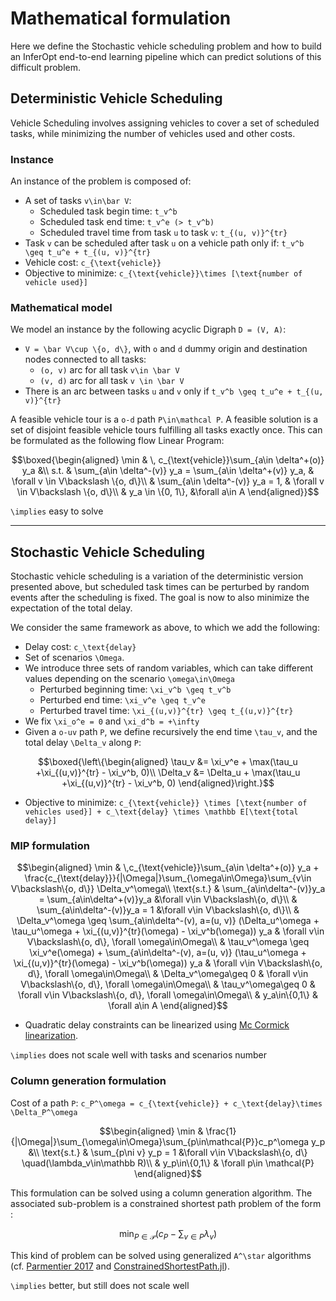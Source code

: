 # Mathematical formulation

Here we define the Stochastic vehicle scheduling problem and how to build an InferOpt end-to-end learning pipeline which can predict solutions of this difficult problem.

## Deterministic Vehicle Scheduling

Vehicle Scheduling involves assigning vehicles to cover a set of scheduled tasks, while minimizing the number of vehicles used and other costs.
### Instance
An instance of the problem is composed of:
- A set of tasks ``v\in\bar V``:
    - Scheduled task begin time: ``t_v^b``
    - Scheduled task end time: ``t_v^e (> t_v^b)``
    - Scheduled travel time from task ``u`` to task ``v``: ``t_{(u, v)}^{tr}``
- Task ``v`` can be scheduled after task ``u`` on a vehicle path only if: ``t_v^b \geq t_u^e + t_{(u, v)}^{tr}``
- Vehicle cost: ``c_{\text{vehicle}}``
- Objective to minimize: ``c_{\text{vehicle}}\times [\text{number of vehicle used}]``

### Mathematical model
We model an instance by the following acyclic Digraph ``D = (V, A)``:
- ``V = \bar V\cup \{o, d\}``, with ``o`` and ``d`` dummy origin and destination nodes connected to all tasks:
    - ``(o, v)`` arc for all task ``v\in \bar V``
    - ``(v, d)`` arc for all task ``v \in \bar V``
- There is an arc between tasks ``u`` and ``v`` only if ``t_v^b \geq t_u^e + t_{(u, v)}^{tr}``

A feasible vehicle tour is a ``o-d`` path ``P\in\mathcal P``. A feasible solution is a set of disjoint feasible vehicle tours fulfilling all tasks exactly once. This can be formulated as the following flow Linear Program:
```math
\boxed{\begin{aligned}
\min & \, c_{\text{vehicle}}\sum_{a\in \delta^+(o)} y_a &\\
s.t. & \sum_{a\in \delta^-(v)} y_a = \sum_{a\in \delta^+(v)} y_a, & \forall v \in V\backslash \{o, d\}\\
& \sum_{a\in \delta^-(v)} y_a = 1, & \forall v \in V\backslash \{o, d\}\\
& y_a \in \{0, 1\}, &\forall a\in A
\end{aligned}}
```

``\implies`` easy to solve

---

## Stochastic Vehicle Scheduling

Stochastic vehicle scheduling is a variation of the deterministic version presented above, but scheduled task times can be perturbed by random events after the scheduling is fixed. The goal is now to also minimize the expectation of the total delay.

We consider the same framework as above, to which we add the following:
- Delay cost: ``c_\text{delay}``
- Set of scenarios ``\Omega``.
- We introduce three sets of random variables, which can take different values depending on the scenario ``\omega\in\Omega``
    - Perturbed beginning time: ``\xi_v^b \geq t_v^b``
    - Perturbed end time: ``\xi_v^e \geq t_v^e``
    - Perturbed travel time: ``\xi_{(u,v)}^{tr} \geq t_{(u,v)}^{tr}``
- We fix ``\xi_o^e = 0`` and ``\xi_d^b = +\infty``
- Given a ``o-uv`` path ``P``, we define recursively the end time ``\tau_v``, and the total delay ``\Delta_v`` along ``P``:
```math
\boxed{\left\{\begin{aligned}
\tau_v &= \xi_v^e + \max(\tau_u +\xi_{(u,v)}^{tr} - \xi_v^b, 0)\\
\Delta_v &= \Delta_u + \max(\tau_u +\xi_{(u,v)}^{tr} - \xi_v^b, 0)
\end{aligned}\right.}
```

- Objective to minimize: ``c_{\text{vehicle}} \times [\text{number of vehicles used}] + c_\text{delay} \times \mathbb E[\text{total delay}]``

### MIP formulation
```math
\begin{aligned}
\min & \,c_{\text{vehicle}}\sum_{a\in \delta^+(o)} y_a + \frac{c_{\text{delay}}}{|\Omega|}\sum_{\omega\in\Omega}\sum_{v\in V\backslash\{o, d\}} \Delta_v^\omega\\
\text{s.t.} & \sum_{a\in\delta^-(v)}y_a = \sum_{a\in\delta^+(v)}y_a &\forall v\in V\backslash\{o, d\}\\
& \sum_{a\in\delta^-(v)}y_a = 1 &\forall v\in V\backslash\{o, d\}\\
& \Delta_v^\omega \geq \sum_{a\in\delta^-(v), a=(u, v)} (\Delta_u^\omega + \tau_u^\omega + \xi_{(u,v)}^{tr}(\omega) - \xi_v^b(\omega)) y_a & \forall v\in V\backslash\{o, d\}, \forall \omega\in\Omega\\
& \tau_v^\omega \geq \xi_v^e(\omega) + \sum_{a\in\delta^-(v), a=(u, v)} (\tau_u^\omega + \xi_{(u,v)}^{tr}(\omega) - \xi_v^b(\omega)) y_a & \forall v\in V\backslash\{o, d\}, \forall \omega\in\Omega\\
& \Delta_v^\omega\geq 0 & \forall v\in V\backslash\{o, d\}, \forall \omega\in\Omega\\
& \tau_v^\omega\geq 0 & \forall v\in V\backslash\{o, d\}, \forall \omega\in\Omega\\
& y_a\in\{0,1\} & \forall a\in A
\end{aligned}
```
- Quadratic delay constraints can be linearized using [Mc Cormick linearization](https://optimization.mccormick.northwestern.edu/index.php/McCormick_envelopes).

``\implies`` does not scale well with tasks and scenarios number

### Column generation formulation

Cost of a path ``P``: ``c_P^\omega = c_{\text{vehicle}} + c_\text{delay}\times \Delta_P^\omega``

```math
\begin{aligned}
\min & \frac{1}{|\Omega|}\sum_{\omega\in\Omega}\sum_{p\in\mathcal{P}}c_p^\omega y_p &\\
\text{s.t.} & \sum_{p\ni v} y_p = 1 &\forall v\in V\backslash\{o, d\} \quad(\lambda_v\in\mathbb R)\\
& y_p\in\{0,1\} & \forall p\in \mathcal{P}
\end{aligned}
```

This formulation can be solved using a column generation algorithm. The associated sub-problem is a constrained shortest path problem of the form :
```math
\min_{P\in\mathcal P} (c_P  - \sum_{v\in P}\lambda_v)
```

This kind of problem can be solved using generalized ``A^\star`` algorithms (cf. [Parmentier 2017](https://arxiv.org/abs/1504.07880) and [ConstrainedShortestPath.jl](https://github.com/BatyLeo/ConstrainedShortestPaths.jl)).

``\implies`` better, but still does not scale well
